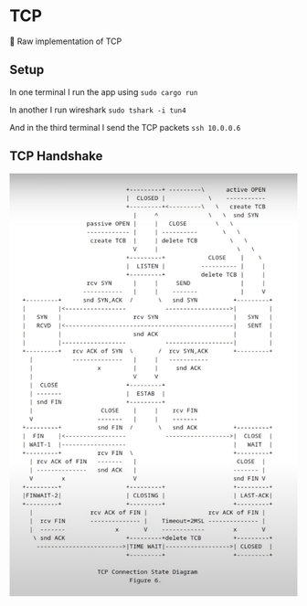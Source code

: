 # TCP
🛜 Raw implementation of TCP

## Setup

In one terminal I run the app using `sudo cargo run`

In another I run wireshark `sudo tshark -i tun4`

And in the third terminal I send the TCP packets `ssh 10.0.0.6`

## TCP Handshake

![alt text](tcp_handshake.png)